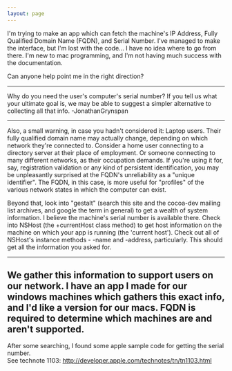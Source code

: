 ```yaml
---
layout: page
---
```


I'm trying to make an app which can fetch the machine's IP Address, Fully Qualified Domain Name (FQDN), and Serial Number.
I've managed to make the interface, but I'm lost with the code...
I have no idea where to go from there.
I'm new to mac programming, and I'm not having much success with the documentation.

Can anyone help point me in the right direction?

----
Why do you need the user's computer's serial number? If you tell us what your ultimate goal is, we may be able to suggest a simpler alternative to collecting all that info. -JonathanGrynspan

----

Also, a small warning, in case you hadn't considered it: Laptop users. Their fully qualified domain name may actually change, depending on which network they're connected to. Consider a home user connecting to a directory server at their place of employment. Or someone connecting to many different networks, as their occupation demands. If you're using it for, say, registration validation or any kind of persistent identification, you may be unpleasantly surprised at the FQDN's unreliability as a "unique identifier". The FQDN, in this case, is more useful for "profiles" of the various network states in which the computer can exist.

Beyond that, look into "gestalt" (search this site and the cocoa-dev mailing list archives, and google the term in general) to get a wealth of system information. I believe the machine's serial number is available there. Check into     NSHost (the     +currentHost class method) to get host information on the machine on which your app is running (the 'current host'). Check out all of     NSHost's instance methods -     -name and     -address, particularly. This should get all the information you asked for.


----
We gather this information to support users on our network. I have an app I made for our windows machines which gathers this exact info, and I'd like a version for our macs. FQDN is required to determine which machines are and aren't supported.
----

After some searching, I found some apple sample code for getting the serial number.  
See technote 1103:
http://developer.apple.com/technotes/tn/tn1103.html
